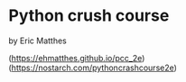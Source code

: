 # Python crush course

by Eric Matthes

(https://ehmatthes.github.io/pcc_2e)
(https://nostarch.com/pythoncrashcourse2e)